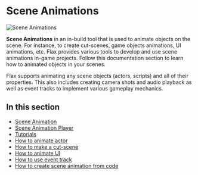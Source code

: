 # Scene Animations

![Scene Animations](media/scene-anims-cut-scenes.gif)

**Scene Animations** in an in-build tool that is used to animate objects on the scene. For instance, to create cut-scenes, game objects animations, UI animations, etc. Flax provides various tools to develop and use scene animations in-game projects. Follow this documentation section to learn how to animated objects in your scenes.

Flax supports animating any scene objects (actors, scripts) and all of their properties. This also includes creating camera shots and audio playback as well as event tracks to implement various gameplay mechanics.

## In this section

* [Scene Animation](scene-animation.md)
* [Scene Animation Player](scene-animation-player.md)
* [Tutorials](tutorials/index.md)
 * [How to animate actor](tutorials/animate-actor.md)
 * [How to make a cut-scene](tutorials/cut-scene.md)
 * [How to animate UI](tutorials/animate-ui.md)
 * [How to use event track](tutorials/event-track.md)
 * [How to create scene animation from code](tutorials/scene-anim-from-code.md)
